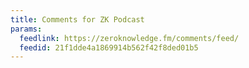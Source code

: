 ```yaml
---
title: Comments for ZK Podcast
params:
  feedlink: https://zeroknowledge.fm/comments/feed/
  feedid: 21f1dde4a1869914b562f42f8ded01b5
---
```

